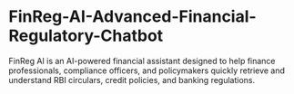 # FinReg-AI-Advanced-Financial-Regulatory-Chatbot
FinReg AI is an AI-powered financial assistant designed to help finance professionals, compliance officers, and policymakers quickly retrieve and understand RBI circulars, credit policies, and banking regulations.
